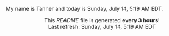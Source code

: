 My name is Tanner and today is Sunday, July 14, 5:19 AM EDT.

<p align="center">This <i>README</i> file is generated <b>every 3 hours</b>!</br>Last refresh: Sunday, July 14, 5:19 AM EDT<br /></p>
